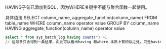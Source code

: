 HAVING子句已添加到SQL，因为WHERE关键字不能与聚合函数一起使用。

具体语法
SELECT column_name, aggregate_function(column_name)
FROM table_name
WHERE column_name operator value
GROUP BY column_name
HAVING aggregate_function(column_name) operator value

```sql
select * from sys_batch_log having count(*) >1
// 这最多只会得到一条结果，由此可以看出having 和where 本质上有相似之处，只是having支持聚合函数
```